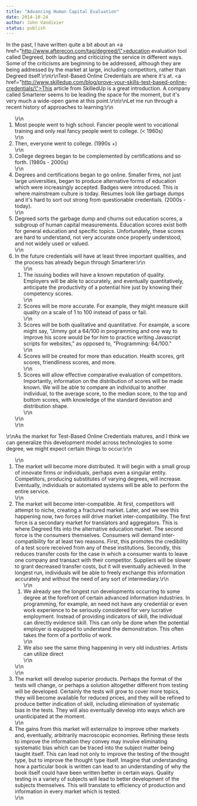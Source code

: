 ```yaml
---
title: "Advancing Human Capital Evaluation"
date: 2014-10-24
author: John Vandivier
status: publish
---
```


In the past, I have written quite a bit about an <a href=\"http://www.afterecon.com/tag/degreed/\">education evaluation tool called Degreed</a>, both lauding and criticizing the service in different ways. Some of the criticisms are beginning to be addressed, although they are being addressed by the market at large, including competitors, rather than Degreed itself.\r\n\r\nTest-Based Online Credentials are where it's at. <a href=\"http://www.skilledup.com/blog/prove-your-skills-test-based-online-credentials/\">This article from SkilledUp is a great introduction</a>. A company called Smarterer seems to be leading the space for the moment, but it's very much a wide-open game at this point.\r\n\r\nLet me run through a recent history of approaches to learning:\r\n<ol>\r\n	<li>Most people went to high school. Fancier people went to vocational training and only real fancy people went to college. (&lt; 1960s)</li>\r\n	<li>Then, everyone went to college. (1990s +)</li>\r\n	<li>College degrees began to be complemented by certifications and so forth. (1980s - 2000s)</li>\r\n	<li>Degrees and certifications began to go online. Smaller firms, not just large universities, began to produce alternative forms of education which were increasingly accepted. Badges were introduced. This is where mainstream culture is today. Resumes look like garbage dumps and it's hard to sort out strong from questionable credentials. (2000s - today).</li>\r\n	<li>Degreed sorts the garbage dump and churns out education scores, a subgroup of human capital measurements. Education scores exist both for general education and specific topics. Unfortunately, these scores are hard to understand, not very accurate once properly understood, and not widely used or valued.</li>\r\n	<li>In the future credentials will have at least three important qualities, and the process has already begun through Smarterer:\r\n<ol>\r\n	<li>The issuing bodies will have a known reputation of quality. Employers will be able to accurately, and eventually quantitatively, anticipate the productivity of a potential hire just by knowing their competency scores.</li>\r\n	<li>Scores will be more accurate. For example, they might measure skill quality on a scale of 1 to 100 instead of pass or fail.</li>\r\n	<li>Scores will be both qualitative and quantitative. For example, a score might say, \"Jimmy got a 64/100 in programming and one way to improve his score would be for him to practice writing Javascript scripts for websites,\" as opposed to, \"Programming: 64/100.\"</li>\r\n	<li>Scores will be created for more than education. Health scores, grit scores, friendliness scores, and more.</li>\r\n	<li>Scores will allow effective comparative evaluation of competitors. Importantly, information on the distribution of scores will be made known. We will be able to compare an individual to another individual, to the average score, to the median score, to the top and bottom scores, with knowledge of the standard deviation and distribution shape.</li>\r\n</ol>\r\n</li>\r\n</ol>\r\nAs the market for Test-Based Online Credentials matures, and I think we can generalize this development model across technologies to some degree, we might expect certain things to occur:\r\n<ol>\r\n	<li>The market will become more distributed. It will begin with a small group of innovate firms or individuals, perhaps even a singular entity. Competitors, producing substitutes of varying degrees, will increase. Eventually, individuals or automated systems will be able to perform the entire service.</li>\r\n	<li>The market will become inter-compatible. At first, competitors will attempt to niche, creating a fractured market. Later, and we see this happening now, two forces will drive market inter-compatibility. The first force is a secondary market for translators and aggregators. This is where Degreed fits into the alternative education market. The second force is the consumers themselves. Consumers will demand inter-compatibility for at least two reasons. First, this promotes the credibility of a test score received from any of these institutions. Secondly, this reduces transfer costs for the case in which a consumer wants to leave one company and transact with their competitor. Suppliers will be slower to grant decreased transfer costs, but it will eventually achieved. In the longest run, individuals will be able to freely exchange this information accurately and without the need of any sort of intermediary.\r\n<ol>\r\n	<li>We already see the longest run developments occurring to some degree at the forefront of certain advanced information industries. In programming, for example, an need not have any credential or even work experience to be seriously considered for very lucrative employment. Instead of providing indicators of skill, the individual can directly evidence skill. This can only be done when the potential employer is equipped to understand the demonstration. This often takes the form of a portfolio of work.</li>\r\n	<li>We also see the same thing happening in very old industries. Artists can utilize direct</li>\r\n</ol>\r\n</li>\r\n	<li>The market will develop superior products. Perhaps the format of the tests will change, or perhaps a solution altogether different from testing will be developed. Certainly the tests will grow to cover more topics, they will become available for reduced prices, and they will be refined to produce better indication of skill, including elimination of systematic bias in the tests. They will also eventually develop into ways which are unanticipated at the moment.</li>\r\n	<li>The gains from this market will externalize to improve other markets and, eventually, arbitrarily macroscopic economies. Refining these tests to improve the information they convey may involve eliminating systematic bias which can be traced into the subject matter being taught itself. This can lead not only to improve the testing of the thought type, but to improve the thought type itself. Imagine that understanding how a particular book is written can lead to an understanding of why the book itself could have been written better in certain ways. Quality testing in a variety of subjects will lead to better development of the subjects themselves. This will translate to efficiency of production and information in every market which is tested.</li>\r\n</ol>